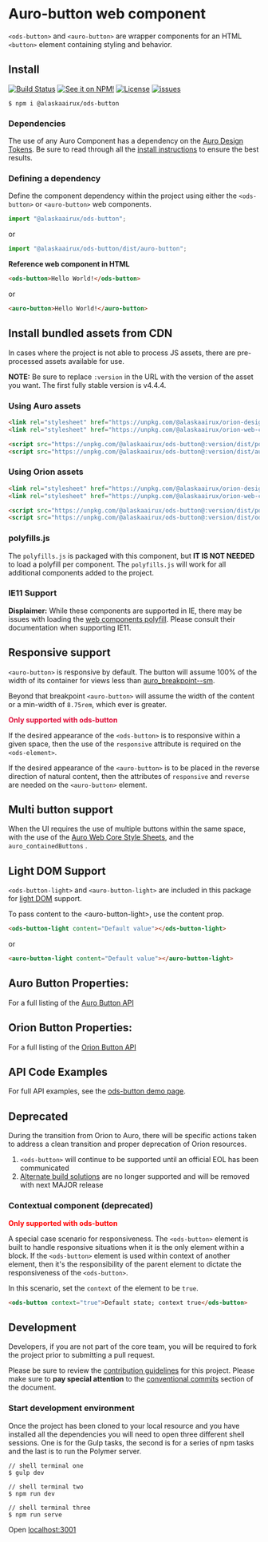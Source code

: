 # Auro-button web component

`<ods-button>` and `<auro-button>` are wrapper components for an HTML `<button>` element containing styling and behavior.

## Install

[![Build Status](https://img.shields.io/travis/AlaskaAirlines/ods-button.svg?branch=master&style=for-the-badge)](https://travis-ci.org/github/AlaskaAirlines/ods-button)
[![See it on NPM!](https://img.shields.io/npm/v/@alaskaairux/ods-button.svg?style=for-the-badge&color=orange)](https://www.npmjs.com/package/@alaskaairux/ods-button)
[![License](https://img.shields.io/npm/l/@alaskaairux/ods-button.svg?color=blue&style=for-the-badge)](https://www.apache.org/licenses/LICENSE-2.0)
[![issues](https://img.shields.io/github/issues-raw/AlaskaAirlines/ods-button?style=for-the-badge)](https://github.com/AlaskaAirlines/ods-button/issues)


```shell
$ npm i @alaskaairux/ods-button
```

### Dependencies

The use of any Auro Component has a dependency on the [Auro Design Tokens](https://auro.alaskaair.com/getting-started/developers/design-tokens). Be sure to read through all the [install instructions](https://auro.alaskaair.com/getting-started/developers/design-tokens/install) to ensure the best results.

### Defining a dependency

Define the component dependency within the project using either the `<ods-button>` or `<auro-button>` web components.

```javascript
import "@alaskaairux/ods-button";
```
or

```javascript
import "@alaskaairux/ods-button/dist/auro-button";
```

**Reference web component in HTML**

```html
<ods-button>Hello World!</ods-button>
```
or

```html
<auro-button>Hello World!</auro-button>
```

## Install bundled assets from CDN

In cases where the project is not able to process JS assets, there are pre-processed assets available for use.

**NOTE:** Be sure to replace `:version` in the URL with the version of the asset you want. The first fully stable version is v4.4.4.

### Using Auro assets

```html
<link rel="stylesheet" href="https://unpkg.com/@alaskaairux/orion-design-tokens@:version/dist/tokens/CSSCustomProperties.css" />
<link rel="stylesheet" href="https://unpkg.com/@alaskaairux/orion-web-core-style-sheets@:version/dist/bundled/essentials.css" />

<script src="https://unpkg.com/@alaskaairux/ods-button@:version/dist/polyfills.js"></script>
<script src="https://unpkg.com/@alaskaairux/ods-button@:version/dist/auro-button__bundled.js"></script>
```

### Using Orion assets

```html
<link rel="stylesheet" href="https://unpkg.com/@alaskaairux/orion-design-tokens@:version/dist/tokens/CSSTokenProperties.css" />
<link rel="stylesheet" href="https://unpkg.com/@alaskaairux/orion-web-core-style-sheets@:version/dist/bundled/baseline.css" />

<script src="https://unpkg.com/@alaskaairux/ods-button@:version/dist/polyfills.js"></script>
<script src="https://unpkg.com/@alaskaairux/ods-button@:version/dist/ods-button__bundled.js"></script>
```

### polyfills.js

The `polyfills.js` is packaged with this component, but **IT IS NOT NEEDED** to load a polyfill per component. The `polyfills.js` will work for all additional components added to the project.

### IE11 Support

**Displaimer:** While these components are supported in IE, there may be issues with loading the [web components polyfill](https://www.webcomponents.org/polyfills). Please consult their documentation when supporting IE11.

## Responsive support

`<auro-button>` is responsive by default. The button will assume 100% of the width of its container for views less than [auro_breakpoint--sm](https://alaskaairlines.github.io/WebCoreStyleSheets/#responsive-mixin-auro_breakpoint--sm).

Beyond that breakpoint `<auro-button>` will assume the width of the content or a min-width of `8.75rem`, which ever is greater.

<span style="color: #df0b37"><b>Only supported with ods-button</b></span>

If the desired appearance of the `<ods-button>` is to responsive within a given space, then the use of the `responsive` attribute is required on the `<ods-element>`.

If the desired appearance of the `<auro-button>` is to be placed in the reverse direction of natural content, then the attributes of `responsive` and `reverse` are needed on the `<auro-button>` element.

## Multi button support

When the UI requires the use of multiple buttons within the same space, with the use of the [Auro Web Core Style Sheets](https://alaskaairlines.github.io/WebCoreStyleSheets/#utility-auro-css-#{$scope}.auro_containedButtons), and the `auro_containedButtons` .


## Light DOM Support

`<ods-button-light>` and `<auro-button-light>` are included in this package for [light DOM](https://developers.google.com/web/fundamentals/web-components/shadowdom#lightdom) support.

To pass content to the \<auro-button-light>, use the content prop.

```html
<ods-button-light content="Default value"></ods-button-light>
```

or

```html
<auro-button-light content="Default value"></auro-button-light>
```

## Auro Button Properties:

For a full listing of the [Auro Button API](https://auro.alaskaair.com/components/auro/button/api)

## Orion Button Properties:

For a full listing of the [Orion Button API](https://auro.alaskaair.com/components/auro/button/api)

## API Code Examples

For full API examples, see the [ods-button demo page](https://auro.alaskaair.com/components/auro/button).

## Deprecated

During the transition from Orion to Auro, there will be specific actions taken to address a clean transition and proper deprecation of Orion resources.

1. `<ods-button>` will continue to be supported until an official EOL has been communicated
1. [Alternate build solutions](#alternate-build-solutions) are no longer supported and will be removed with next MAJOR release

### Contextual component (deprecated)

<span style="color: red"><b>Only supported with ods-button</b></span>

A special case scenario for responsiveness. The `<ods-button>` element is built to handle responsive situations when it is the only element within a block. If the `<ods-button>` element is used within context of another element, then it's the responsibility of the parent element to dictate the responsiveness of the `<ods-button>`.

In this scenario, set the `context` of the element to be `true`.

```html
<ods-button context="true">Default state; context true</ods-button>
```

## Development

Developers, if you are not part of the core team, you will be required to fork the project prior to submitting a pull request.

Please be sure to review the [contribution guidelines](http://auro.alaskaair.com/getting-started/developers/contributing) for this project. Please make sure to **pay special attention** to the [conventional commits](http://auro.alaskaair.com/getting-started/developers/contributing#conventional-commits) section of the document.

### Start development environment

Once the project has been cloned to your local resource and you have installed all the dependencies you will need to open three different shell sessions. One is for the Gulp tasks, the second is for a series of npm tasks and the last is to run the Polymer server.

```shell
// shell terminal one
$ gulp dev

// shell terminal two
$ npm run dev

// shell terminal three
$ npm run serve
```

Open [localhost:3001](http://localhost:3001/)
